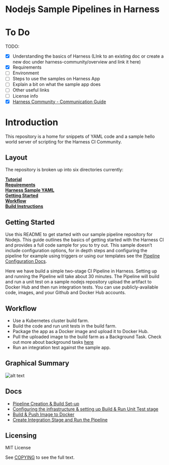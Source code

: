 # Nodejs Sample Pipelines in Harness

# To Do

TODO:
- [X] Understanding the basics of Harness (LInk to an existing doc or create a new doc under harness-community/overview and link it here)
- [X] Requirements
- [ ] Environment
- [ ] Steps to use the samples on Harness App
- [ ] Explain a bit on what the sample app does
- [ ] Other useful links
- [ ] License info
- [X] [Harness Community - Communication Guide](https://github.com/harness-community/overview/blob/main/community_communication_guide.rst)

Introduction
========================
This repository is a home for snippets of YAML code and a sample hello world server of scripting for the Harness CI Community.

## Layout

The repository is broken up into six directories currently:

**[Tutorial](docs/tutorial.md)**<br>
**[Requirements](docs/requirements.md)**<br>
**[Harness Sample YAML](https://github.com/codewdhruv/nodejs-pipeline-samples/tree/main/.harness)**<br>
**[Getting Started](#GettingStarted)**<br>
**[Workflow](#Workflow)**<br>
**[Build Instructions](docs/build.md)**<br>


## Getting Started

Use this README to get started with our sample pipeline repository for Nodejs. This guide outlines the basics of getting started with the Harness CI and provides a full code sample for you to try out.
This sample doesn’t include configuration options, for in depth steps and configuring the pipeline for example using triggers or using our templates see the  [Pipeline Configuration Docs](#).

Here we have build a simple two-stage CI Pipeline in Harness. Setting up and running the Pipeline will take about 30 minutes.
The Pipeline will build and run a unit test on a sample nodejs repository upload the artifact to Docker Hub and then run integration tests.
You can use publicly-available code, images, and your Github and Docker Hub accounts.

## Workflow

- Use a Kubernetes cluster build farm.
- Build the code and run unit tests in the build farm.
- Package the app as a Docker image and upload it to Docker Hub.
- Pull the uploaded image to the build farm as a Background Task. Check out more about background tasks [here](google.com)
- Run an integration test against the sample app.

## Graphical Summary

![alt text](https://files.helpdocs.io/i5nl071jo5/articles/x0d77ktjw8/1611599684642/image.png)

## Docs

- [Pipeline Creation & Build Set-up](docs/CreatePipeline.md)
- [Configuring the infrastructure & setting up Build & Run Unit Test stage](docs/build.md)
- [Build & Push Image to Docker](docs/DockerPush.md)
- [Create Integration Stage and Run the Pipeline](docs/Integration.md)

## Licensing

MIT License

See [COPYING](https://spdx.org/licenses/MIT.html) to see the full text.

